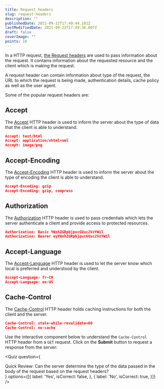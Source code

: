 ```yaml
---
title: Request headers
slug: request-headers
description: ""
publishedDate: 2021-09-22T17:49:44.101Z
lastModifiedDate: 2021-09-22T17:49:36.007Z
draft: false
coverImage: ""
points: 10
---
```


In a HTTP request, [the Request headers](https://developer.mozilla.org/en-US/docs/Glossary/Request_header) are used to pass information about the request. It contains information about the requested resource and the client which is making the request.

A request header can contain information about type of the request, the URL to which the request is being made, authentication details, cache policy as well as the user agent.

Some of the popular request headers are:

## Accept
The [Accept](https://developer.mozilla.org/en-US/docs/Web/HTTP/Headers/Accept) HTTP header is used to inform the server about the type of data that the client is able to understand.

```json
Accept: text/html
Accept: application/xhtml+xml
Accept: image/png
```

## Accept-Encoding
The [Accept-Encoding](https://developer.mozilla.org/en-US/docs/Web/HTTP/Headers/Accept-Encoding) HTTP header is used to inform the server about the type of encoding the client is able to understand.

```json
Accept-Encoding: gzip
Accept-Encoding: gzip, compress
```

## Authorization
The [Authorization](https://developer.mozilla.org/en-US/docs/Web/HTTP/Headers/Authorization) HTTP header is used to pass credentials which lets the server authenticate a client and provide access to protected resources.

```json
Authorization: Basic YWxhZGRpbjpvcGVuc2VzYW1l
Authorization: Bearer eyYWxhZGRpbjpvcGVuc2VzYW1l
```

## Accept-Language
The [Accept-Language](https://developer.mozilla.org/en-US/docs/Web/HTTP/Headers/Accept-Language) HTTP header is used to let the server know which local is preferred and understood by the client.

```json
Accept-Language: fr-CH
Accept-Language: en-US
```

## Cache-Control
The [Cache-Control](https://developer.mozilla.org/en-US/docs/Web/HTTP/Headers/Cache-Control) HTTP header holds caching instructions for both the client and the server.

```json
Cache-Control: stale-while-revalidate=60
Cache-Control: no-cache
```

Use the interactive component below to understand the `Cache-Control` HTTP header from a `GET` request. Click on the **Submit** button to request a response from the server:

<HTTPClient
  url="https://reqres.in/api/users"
  method="GET"
  isRequestMethodChangeDisabled
  isResponseBodyVisible={false}
  isResponseHeadersVisible
/>

<Quiz
  question={
    <div><span tw="font-semibold">Quick Review:</span> Can the server determine the type of the data passed in the body of the request based on the request headers?</div>
  }
  options={[{
    label: 'Yes',
    isCorrect: false,
  }, {
    label: 'No',
    isCorrect: true,
  }]}
/>
